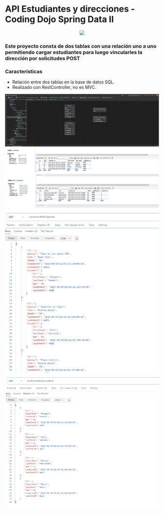 # API Estudiantes y direcciones - Coding Dojo Spring Data II
<p align="center">
<img src="https://cutecdn.codingdojo.com/svg_images/logos/coding_dojo_blue.svg" width="500">
</p>


### Este proyecto consta de dos tablas con una relación uno a uno permitiendo cargar estudiantes para luego vincularles la dirección por solicitudes POST

### Características

- Relación entre dos tablas en la base de datos SQL.
- Realizado con RestController, no es MVC.

<div align="center">
<img src="capturas/captura5.PNG" >
  <img src="capturas/captura1.PNG" >
  <img src="capturas/captura2.PNG" >
  <img src="capturas/captura3.PNG" >
  <img src="capturas/captura4.PNG" >
</div>
